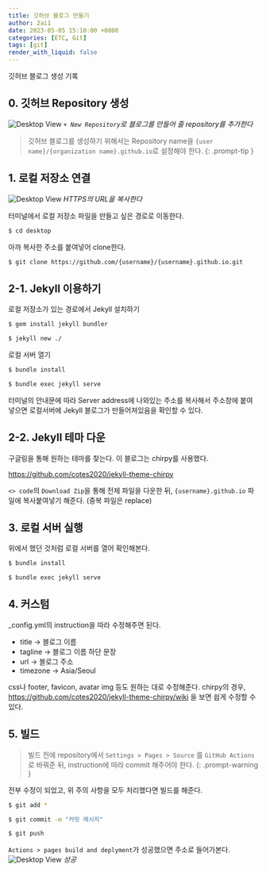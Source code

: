 ```yaml
---
title: 깃허브 블로그 만들기
author: 2ai1
date: 2023-05-05 15:10:00 +0800
categories: [ETC, Git]
tags: [git]
render_with_liquid: false
---
```


깃허브 블로그 생성 기록

## 0. 깃허브 Repository 생성

![Desktop View](https://user-images.githubusercontent.com/80567485/236409932-9687be35-785f-435b-a17b-484f65cf6154.png)
_`+ New Repository`로 블로그를 만들어 줄 repository를 추가한다_  

>  깃허브 블로그를 생성하기 위해서는 Repository name을 `{user name}/{organization name}.github.io`로 설정해야 한다.
{: .prompt-tip }


## 1. 로컬 저장소 연결
![Desktop View](https://user-images.githubusercontent.com/80567485/236410316-7477bbbc-b09e-44aa-8d37-9b26bcfc1642.png)
_HTTPS의 URL을 복사한다_

터미널에서 로컬 저장소 파일을 만들고 싶은 경로로 이동한다.
```bash
$ cd desktop
```

아까 복사한 주소를 붙여넣어 clone한다.
```bash
$ git clone https://github.com/{username}/{username}.github.io.git
```

## 2-1. Jekyll 이용하기
로컬 저장소가 있는 경로에서 Jekyll 설치하기
```bash
$ gem install jekyll bundler
```
```bash
$ jekyll new ./
```
로컬 서버 열기
```bash
$ bundle install
```
```bash
$ bundle exec jekyll serve
```

터미널의 안내문에 따라 Server address에 나와있는 주소를 복사해서 주소창에 붙여넣으면 로컬서버에 Jekyll 블로그가 만들어져있음을 확인할 수 있다.

## 2-2. Jekyll 테마 다운

구글링을 통해 원하는 테마를 찾는다. 이 블로그는 chirpy를 사용했다.

https://github.com/cotes2020/jekyll-theme-chirpy 

`<> code`의 `Download Zip`을 통해 전체 파일을 다운한 뒤, `{username}.github.io` 파일에 복사붙여넣기 해준다. (중복 파일은 replace)

## 3. 로컬 서버 실행
위에서 했던 것처럼 로컬 서버를 열어 확인해본다.
```bash
$ bundle install
```
```bash
$ bundle exec jekyll serve
```

## 4. 커스텀
_config.yml의 instruction을 따라 수정해주면 된다.

- title → 블로그 이름
- tagline → 블로그 이름 하단 문장
- url → 블로그 주소
- timezone → Asia/Seoul

css나 footer, favicon, avatar img 등도 원하는 대로 수정해준다. chirpy의 경우, https://github.com/cotes2020/jekyll-theme-chirpy/wiki 을 보면 쉽게 수정할 수 있다.

## 5. 빌드

> 빌드 전에 repository에서 `Settings > Pages > Source` 를 `GitHub Actions`로 바꿔준 뒤, instruction에 따라 commit 해주어야 한다.
{: .prompt-warning }

전부 수정이 되었고, 위 주의 사항을 모두 처리했다면 빌드를 해준다.
```bash
$ git add *
```
```bash
$ git commit -m "커밋 메시지"
```
```bash
$ git push
```

`Actions > pages build and deplyment`가 성공했으면 주소로 들어가본다.
![Desktop View](https://user-images.githubusercontent.com/80567485/236410333-206d666d-0879-4005-9a01-4c1cf5e8210d.png)
_성공_
